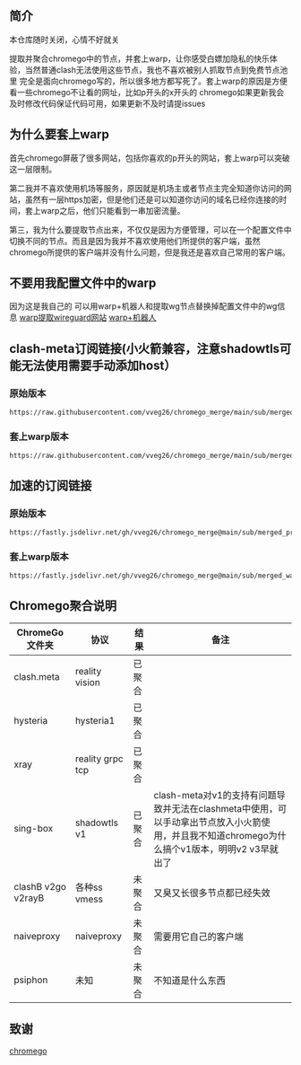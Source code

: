 ## 简介
本仓库随时关闭，心情不好就关

提取并聚合chromego中的节点，并套上warp，让你感受白嫖加隐私的快乐体验，当然普通clash无法使用这些节点，我也不喜欢被别人抓取节点到免费节点池里
完全是面向chromego写的，所以很多地方都写死了。套上warp的原因是方便看一些chromego不让看的网址，比如p开头的x开头的
chromego如果更新我会及时修改代码保证代码可用，如果更新不及时请提issues
## 为什么要套上warp
首先chromego屏蔽了很多网站，包括你喜欢的p开头的网站，套上warp可以突破这一层限制。

第二我并不喜欢使用机场等服务，原因就是机场主或者节点主完全知道你访问的网站，虽然有一层https加密，但是他们还是可以知道你访问的域名已经你连接的时间，套上warp之后，他们只能看到一串加密流量。

第三，我为什么要提取节点出来，不仅仅是因为方便管理，可以在一个配置文件中切换不同的节点。而且是因为我并不喜欢使用他们所提供的客户端，虽然chromego所提供的客户端并没有什么问题，但是我还是喜欢自己常用的客户端。

## 不要用我配置文件中的warp
因为这是我自己的
可以用warp+机器人和提取wg节点替换掉配置文件中的wg信息
[warp提取wireguard网站](https://replit.com/@misaka-blog/wgcf-profile-generator)
[warp+机器人](https://t.me/generatewarpplusbot)
## clash-meta订阅链接(小火箭兼容，注意shadowtls可能无法使用需要手动添加host）
### 原始版本
```
https://raw.githubusercontent.com/vveg26/chromego_merge/main/sub/merged_warp_proxies.yaml
```
### 套上warp版本
```
https://raw.githubusercontent.com/vveg26/chromego_merge/main/sub/merged_proxies.yaml
```
## 加速的订阅链接
### 原始版本
```
https://fastly.jsdelivr.net/gh/vveg26/chromego_merge@main/sub/merged_proxies.yaml
```
### 套上warp版本
```
https://fastly.jsdelivr.net/gh/vveg26/chromego_merge@main/sub/merged_warp_proxies.yaml
```

## Chromego聚合说明
| ChromeGo文件夹 | 协议 | 结果 | 备注 |
|--------|--------|--------|--------|
| clash.meta   | reality vision  | 已聚合   |     | 
| hysteria   | hysteria1   | 已聚合   |     | 
| xray   | reality grpc tcp   | 已聚合   |     | 
| sing-box   | shadowtls  v1  | 已聚合   | clash-meta对v1的支持有问题导致并无法在clashmeta中使用，可以手动拿出节点放入小火箭使用，并且我不知道chromego为什么搞个v1版本，明明v2 v3早就出了    | 
| clashB v2go v2rayB   | 各种ss vmess   | 未聚合   |  又臭又长很多节点都已经失效   | 
| naiveproxy   | naiveproxy   | 未聚合   |  需要用它自己的客户端   | 
| psiphon   | 未知   | 未聚合   |  不知道是什么东西   | 
## 致谢
[chromego](https://github.com/bannedbook/fanqiang/tree/master/ChromeGo)
